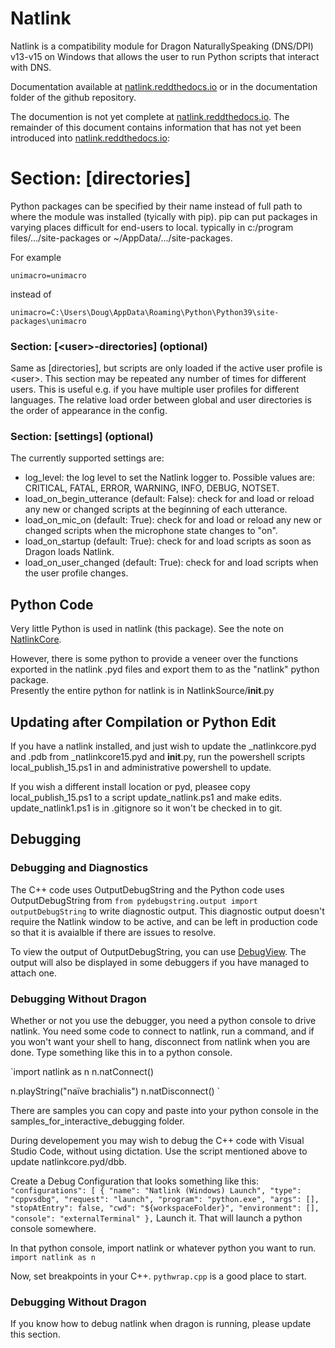 # Natlink

Natlink is a compatibility module for Dragon NaturallySpeaking (DNS/DPI) v13-v15 on Windows that allows the user to run Python scripts that interact with DNS. 

Documentation available at [natlink.reddthedocs.io](https://natlink.readthedocs.io/en/latest/) or in the documentation folder of the github repository.

The documention is not yet complete at [natlink.reddthedocs.io](https://natlink.readthedocs.io/en/latest/).  The remainder of this document contains information that  has not yet been introduced into [natlink.reddthedocs.io](https://natlink.readthedocs.io/en/latest/):

# Section: \[directories\] 



Python packages can be specified by their name instead of full path to where the module was installed (tyically with pip).  pip can put packages in varying places difficult for end-users to local.  typically in c:/program files/.../site-packages or ~/AppData/.../site-packages.

For example

`unimacro=unimacro`

instead of 

`unimacro=C:\Users\Doug\AppData\Roaming\Python\Python39\site-packages\unimacro`
 

### Section: \[\<user\>-directories\] (optional)
Same as \[directories\], but scripts are only loaded if the active user profile is \<user\>.
This section may be repeated any number of times for different users.
This is useful e.g. if you have multiple user profiles for different languages.
The relative load order between global and user directories is the order of appearance in the config.

### Section: \[settings\] (optional)
The currently supported settings are:

- log_level: the log level to set the Natlink logger to. 
    Possible values are: CRITICAL, FATAL, ERROR, WARNING, INFO, DEBUG, NOTSET.
- load_on_begin_utterance (default: False): check for and load or reload any new or changed scripts at the beginning of each utterance.
- load_on_mic_on (default: True): check for and load or reload any new or changed scripts when the microphone state changes to "on". 
- load_on_startup (default: True): check for and load scripts as soon as Dragon loads Natlink.
- load_on_user_changed (default: True): check for and load scripts when the user profile changes.



## Python Code
Very little Python is used in natlink (this package).  See the note on  [NatlinkCore](#NatlinkCore).  

However, there is some python to provide a veneer over the functions exported in the natlink .pyd files and export them to as the "natlink" python package.  
Presently the entire python for natlink is in NatlinkSource/__init__.py



## Updating after Compilation or Python Edit

If you have a natlink installed, and just wish to update the _natlinkcore.pyd and .pdb from _natlinkcore15.pyd and __init__.py,
run the powershell scripts local_publish_15.ps1 in and administrative powershell to update. 

If you wish a different install location or pyd, pleasee copy local_publish_15.ps1 to a script update_natlink.ps1 and make edits.  update_natlink1.ps1 is in .gitignore so it won't be checked in to git.


## Debugging
### Debugging and Diagnostics
The C++ code uses OutputDebugString and the Python code uses OutputDebugString from  `from pydebugstring.output import outputDebugString` to write diagnostic output.  This diagnostic output doesn't require the Natlink window to be active, and can be left in production code so that it is avaialble if there are issues to resolve.

 To view the output of OutputDebugString, you can use [DebugView](https://docs.microsoft.com/en-us/sysinternals/downloads/debugview).  The output will also be displayed in some debuggers if you have managed to attach one.
### Debugging Without Dragon

Whether or not you use the debugger, you need a python console to drive natlink.
You need some code to connect to natlink, run a command, and 
if you won't want your shell to hang, disconnect from natlink when you are done.
Type something like this in to a python console.

`import natlink as n
n.natConnect()
 
n.playString("naïve brachialis")
n.natDisconnect()
`

There are samples you can copy and paste into your python console in the samples_for_interactive_debugging folder.



During developement you may wish to debug the C++ code with Visual Studio Code, without using dictation.  Use the script mentioned above to update 
natlinkcore.pyd/dbb.

Create a Debug Configuration that looks something like this:
`
 "configurations": [
             {
            "name": "Natlink (Windows) Launch",
            "type": "cppvsdbg",
            "request": "launch",
            "program": "python.exe",
            "args": [],
            "stopAtEntry": false,
            "cwd": "${workspaceFolder}",
            "environment": [],
            "console": "externalTerminal"
        },
  `
Launch it.  That will launch a python console somewhere.

In that python console, import natlink or whatever python you want to run.
`import natlink as n`

Now, set breakpoints in your C++.  `pythwrap.cpp` is a good place to start.

### Debugging Without Dragon

If you know how to debug natlink when dragon is running, please update this section.

